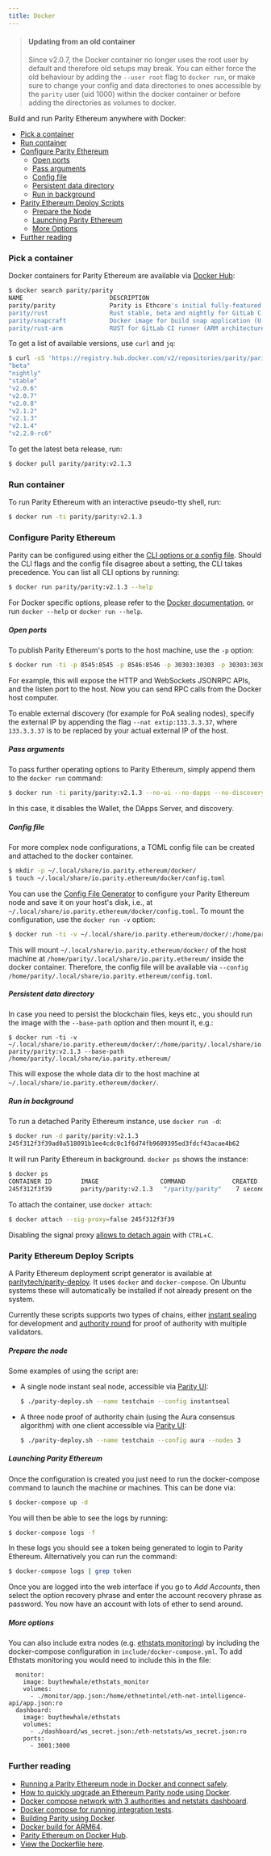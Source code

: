 ```yaml
---
title: Docker
---
```


> #### Updating from an old container
> Since v2.0.7, the Docker container no longer uses the root user by default and therefore old setups may break.
> You can either force the old behaviour by adding the `--user root` flag to `docker run`, or make sure to change your config and data directories to ones accessible by the `parity` user (uid 1000) within the docker container or before adding the directories as volumes to docker.

Build and run Parity Ethereum anywhere with Docker:

- [Pick a container](#pick-a-container)
- [Run container](#run-container)
- [Configure Parity Ethereum](#configure-parity-ethereum)
    - [Open ports](#open-ports)
    - [Pass arguments](#pass-arguments)
    - [Config file](#config-file)
    - [Persistent data directory](#persistent-data-directory)
    - [Run in background](#run-in-background)
- [Parity Ethereum Deploy Scripts](#parity-ethereum-deploy-scripts)
    - [Prepare the Node](#prepare-the-node)
    - [Launching Parity Ethereum](#launching-parity-ethereum)
    - [More Options](#more-options)
- [Further reading](#further-reading)


### Pick a container

Docker containers for Parity Ethereum are available via [Docker Hub](https://hub.docker.com/r/parity/parity/):

```bash
$ docker search parity/parity
NAME                        DESCRIPTION                                     STARS     OFFICIAL   AUTOMATED
parity/parity               Parity is Ethcore's initial fully-featured...   0
parity/rust                 Rust stable, beta and nightly for GitLab C...   0                    [OK]
parity/snapcraft            Docker image for build snap application (U...   0                    [OK]
parity/rust-arm             RUST for GitLab CI runner (ARM architecture)    0                    [OK]
```

To get a list of available versions, use `curl` and `jq`:

```bash
$ curl -sS 'https://registry.hub.docker.com/v2/repositories/parity/parity/tags/'  | jq '."results"[]["name"]' | sort
"beta"
"nightly"
"stable"
"v2.0.6"
"v2.0.7"
"v2.0.8"
"v2.1.2"
"v2.1.3"
"v2.1.4"
"v2.2.0-rc6"
```

To get the latest beta release, run:

```bash
$ docker pull parity/parity:v2.1.3
```

### Run container

To run Parity Ethereum with an interactive pseudo-tty shell, run:

```bash
$ docker run -ti parity/parity:v2.1.3
```

### Configure Parity Ethereum

Parity can be configured using either the [CLI options or a config file](Configuring-Parity.md). Should the CLI flags and the config file disagree about a setting, the CLI takes precedence. You can list all CLI options by running:

```bash
$ docker run parity/parity:v2.1.3 --help
```

For Docker specific options, please refer to the [Docker documentation](https://docs.docker.com/engine/), or run `docker --help` or `docker run --help`.

##### Open ports

To publish Parity Ethereum's ports to the host machine, use the `-p` option:

```bash
$ docker run -ti -p 8545:8545 -p 8546:8546 -p 30303:30303 -p 30303:30303/udp parity/parity:v2.1.3 --ui-interface all --jsonrpc-interface all
```

For example, this will expose the HTTP and WebSockets JSONRPC APIs, and the listen port to the host. Now you can send RPC calls from the Docker host computer.

To enable external discovery (for example for PoA sealing nodes), specify the external IP by appending the flag `--nat extip:133.3.3.37`, where `133.3.3.37` is to be replaced by your actual external IP of the host.

##### Pass arguments

To pass further operating options to Parity Ethereum, simply append them to the `docker run` command:

```bash
$ docker run -ti parity/parity:v2.1.3 --no-ui --no-dapps --no-discovery
```

In this case, it disables the Wallet, the DApps Server, and discovery.

##### Config file

For more complex node configurations, a TOML config file can be created and attached to the docker container.

```bash
$ mkdir -p ~/.local/share/io.parity.ethereum/docker/
$ touch ~/.local/share/io.parity.ethereum/docker/config.toml
```

You can use the [Config File Generator](https://paritytech.github.io/parity-config-generator/) to configure your Parity Ethereum node and save it on your host's disk, i.e., at `~/.local/share/io.parity.ethereum/docker/config.toml`. To mount the configuration, use the `docker run -v` option:

```bash
$ docker run -ti -v ~/.local/share/io.parity.ethereum/docker/:/home/parity/.local/share/io.parity.ethereum/ parity/parity:v2.1.3 --config /home/parity/.local/share/io.parity.ethereum/config.toml
```

This will mount `~/.local/share/io.parity.ethereum/docker/` of the host machine at `/home/parity/.local/share/io.parity.ethereum/` inside the docker container. Therefore, the config file will be available via `--config /home/parity/.local/share/io.parity.ethereum/config.toml`.

##### Persistent data directory

In case you need to persist the blockchain files, keys etc., you should run the image with the `--base-path` option and then mount it, e.g.:

```
$ docker run -ti -v ~/.local/share/io.parity.ethereum/docker/:/home/parity/.local/share/io.parity.ethereum/ parity/parity:v2.1.3 --base-path /home/parity/.local/share/io.parity.ethereum/
```

This will expose the whole data dir to the host machine at `~/.local/share/io.parity.ethereum/docker/`.

##### Run in background

To run a detached Parity Ethereum instance, use `docker run -d`:

```bash
$ docker run -d parity/parity:v2.1.3
245f312f3f39ad0a518091b1ee4cdc0c1f6d74fb9609395ed3fdcf43acae4b62
```

It will run Parity Ethereum in background. `docker ps` shows the instance:

```bash
$ docker ps
CONTAINER ID        IMAGE                 COMMAND             CREATED             STATUS              PORTS                          NAMES
245f312f3f39        parity/parity:v2.1.3   "/parity/parity"    7 seconds ago       Up 6 seconds        8080/tcp, 8180/tcp, 8545/tcp   epic_pike
```

To attach the container, use `docker attach`:

```bash
$ docker attach --sig-proxy=false 245f312f3f39
```

Disabling the signal proxy [allows to detach again](http://stackoverflow.com/a/22894096) with `CTRL`+`C`.

### Parity Ethereum Deploy Scripts

A Parity Ethereum deployment script generator is available at [paritytech/parity-deploy](https://github.com/paritytech/parity-deploy). It uses `docker` and `docker-compose`. On Ubuntu systems these will automatically be installed if not already present on the system.

Currently these scripts supports two types of chains, either [instant sealing](https://wiki.parity.io/Pluggable-Consensus#instant-seal) for development and [authority round](https://wiki.parity.io/Pluggable-Consensus#aura) for proof of authority with multiple validators.

##### Prepare the node

Some examples of using the script are:

- A single node instant seal node, accessible via [Parity UI](https://github.com/Parity-JS/shell/releases):

  ```bash
  $ ./parity-deploy.sh --name testchain --config instantseal
  ```

- A three node proof of authority chain (using the Aura consensus algorithm) with one client accessible via [Parity UI](https://github.com/Parity-JS/shell/releases):

  ```bash
  $ ./parity-deploy.sh --name testchain --config aura --nodes 3
  ```

##### Launching Parity Ethereum

Once the configuration is created you just need to run the docker-compose command to launch the machine or machines. This can be done via:

```bash
$ docker-compose up -d
```

You will then be able to see the logs by running:

```bash
$ docker-compose logs -f
```

In these logs you should see a token being generated to login to Parity Ethereum. Alternatively you can run the command:

```bash
$ docker-compose logs | grep token
```

Once you are logged into the web interface if you go to _Add Accounts_, then select the option recovery phrase and enter the account recovery phrase as password. You now have an account with lots of ether to send around.

##### More options

You can also include extra nodes (e.g. [ethstats monitoring](https://github.com/cubedro/eth-net-intelligence-api)) by including the docker-compose configuration in `include/docker-compose.yml`. To add Ethstats monitoring you would need to include this in the file:

```
  monitor:
    image: buythewhale/ethstats_monitor
    volumes:
      - ./monitor/app.json:/home/ethnetintel/eth-net-intelligence-api/app.json:ro
  dashboard:
    image: buythewhale/ethstats
    volumes:
      - ./dashboard/ws_secret.json:/eth-netstats/ws_secret.json:ro
    ports:
      - 3001:3000
```

### Further reading

- [Running a Parity Ethereum node in Docker and connect safely](https://medium.com/@preitsma/setting-up-a-parity-ethereum-node-in-docker-and-connect-safely-f881faa17686).
- [How to quickly upgrade an Ethereum Parity node using Docker](https://medium.com/decentralized-capital/how-to-quickly-upgrade-an-ethereum-parity-node-using-docker-e170fa2a2045).
- [Docker compose network with 3 authorities and netstats dashboard](https://github.com/dstarcev/parity-poa-playground).
- [Docker compose for running integration tests](https://github.com/illya13/parity-poa).
- [Building Parity using Docker](Setup.md#Building-using-Docker).
- [Docker build for ARM64](https://github.com/paritytech/parity-snappy/wiki/Docker-build-for-ARM-ARM64).
- [Parity Ethereum on Docker Hub](https://hub.docker.com/r/parity/parity/).
- [View the Dockerfile here](https://github.com/paritytech/parity-ethereum/blob/master/docker/ubuntu/Dockerfile).
